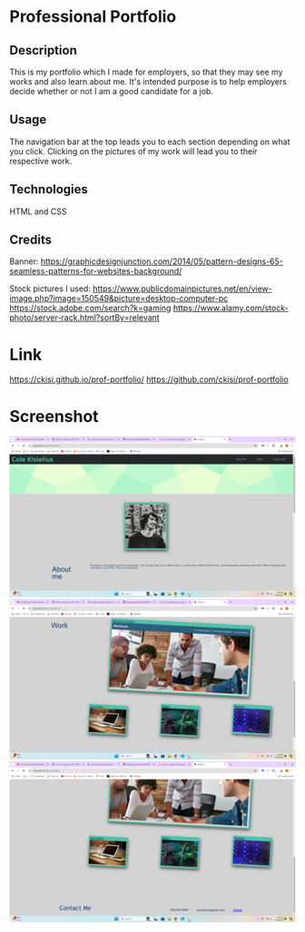 # Professional Portfolio

## Description

This is my portfolio which I made for employers, so that they may see my works and also learn about me. It's intended purpose is to help employers decide whether or not I am a good candidate for a job.

## Usage

The navigation bar at the top leads you to each section depending on what you click. Clicking on the pictures of my work will lead you to their respective work.

## Technologies

HTML and CSS

## Credits

Banner:
https://graphicdesignjunction.com/2014/05/pattern-designs-65-seamless-patterns-for-websites-background/

Stock pictures I used:
https://www.publicdomainpictures.net/en/view-image.php?image=150549&picture=desktop-computer-pc
https://stock.adobe.com/search?k=gaming
https://www.alamy.com/stock-photo/server-rack.html?sortBy=relevant

# Link

https://ckisi.github.io/prof-portfolio/
https://github.com/ckisi/prof-portfolio

# Screenshot

![image](./assets/screenshot1.png)
![image](./assets/screenshot2.png)
![image](./assets/screenshot3.png)
